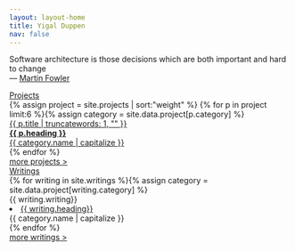 ```yaml
---
layout: layout-home
title: Yigal Duppen
nav: false
---
```


<!-- quote -->
<div class="home-quote">
	<div class="home-quote-text">
		<p>Software architecture is those decisions which are both important and hard to change <br>— <a href="https://martinfowler.com/" target="_blank">Martin Fowler</a></p>
	</div>
</div>

<!-- tussenkop -->
<div class="tussenkop grijs-40">
	<a href="{{ site.baseurl }}/projects/">Projects</a>
</div>

<!-- projects -->
<div class="home-project-box">
{% assign project = site.projects | sort:"weight" %}
{% for p in project limit:6 %}{% assign category = site.data.project[p.category] %}
<div class="badge-box">
	<a href="{{ p.url | prepend: site.baseurl }}">
		<div class="badge bg-{{ category.color }} border-{{ category.color }}">
			<div class="badge-kop {{ category.color }}">
				{{ p.title | truncatewords: 1, "" }}
			</div>
			<div><strong>{{ p.heading }}</strong></div>
			<div class="badge-streep body-{{ category.color }}"></div>
			<div class="badge-project {{ category.color }}">
				{{ category.name | capitalize }}
			</div>
		</div>
	</a>
</div>
{% endfor %}
</div>

<!-- tussenkoppen -->
<div class="tussenkop-more aqua">
<a href="{{ site.baseurl }}/projects/">
	more projects >
</a>
</div>
<div class="clear"></div>
<div class="tussenkop grijs-40">
	<a href="{{ site.baseurl }}/writings/">Writings</a>
</div>

<!-- writings -->
<div class="writing-box">
{% for writing in site.writings %}{% assign category = site.data.project[writing.category] %}
<div class="writing-box-wrapper">
	<div class="writing-box-item bg-writing-{{ category.color }}">
		<div class="writing-kop-sub {{ category.color }}">
			{{ writing.writing}}
		</div>
		<li class="writing-kop">
			<a href="{{ writing.url | prepend: site.baseurl }}" class="grijs-50">
				{{ writing.heading}}
			</a>
		</li>
		<div class="badge-writing {{ category.color }}">
			{{ category.name | capitalize }}
		</div>
	</div>
</div>
{% endfor %}
</div>

<!-- tussenkop -->
<div class="tussenkop-more aqua">
<a href="{{ site.baseurl }}/writings/">
	more writings >
</a>
</div>